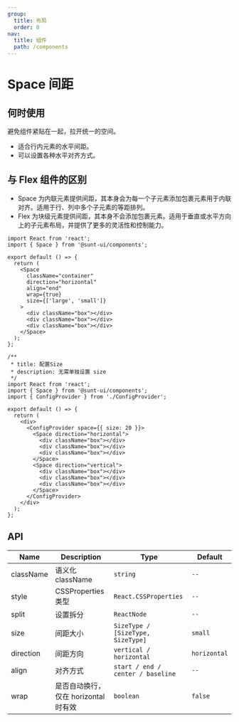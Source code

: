 ```yaml
---
group:
  title: 布局
  order: 0
nav:
  title: 组件
  path: /components
---
```


# Space 间距

## 何时使用

避免组件紧贴在一起，拉开统一的空间。

- 适合行内元素的水平间距。
- 可以设置各种水平对齐方式。

## 与 Flex 组件的区别

- Space 为内联元素提供间距，其本身会为每一个子元素添加包裹元素用于内联对齐。适用于行、列中多个子元素的等距排列。
- Flex 为块级元素提供间距，其本身不会添加包裹元素。适用于垂直或水平方向上的子元素布局，并提供了更多的灵活性和控制能力。

```tsx
import React from 'react';
import { Space } from '@sunt-ui/components';

export default () => {
  return (
    <Space
      className="container"
      direction="horizontal"
      align="end"
      wrap={true}
      size={['large', 'small']}
    >
      <div className="box"></div>
      <div className="box"></div>
      <div className="box"></div>
    </Space>
  );
};
```

```tsx
/**
 * title: 配置Size
 * description: 无需单独设置 size
 */
import React from 'react';
import { Space } from '@sunt-ui/components';
import { ConfigProvider } from './ConfigProvider';

export default () => {
  return (
    <div>
      <ConfigProvider space={{ size: 20 }}>
        <Space direction="horizontal">
          <div className="box"></div>
          <div className="box"></div>
          <div className="box"></div>
        </Space>
        <Space direction="vertical">
          <div className="box"></div>
          <div className="box"></div>
          <div className="box"></div>
        </Space>
      </ConfigProvider>
    </div>
  );
};
```

## API

| Name      | Description                          | Type                              | Default      |
| --------- | ------------------------------------ | --------------------------------- | ------------ |
| className | 语义化 className                     | `string`                          | `--`         |
| style     | CSSProperties 类型                   | `React.CSSProperties`             | `--`         |
| split     | 设置拆分                             | `ReactNode`                       | `--`         |
| size      | 间距大小                             | `SizeType / [SizeType, SizeType]` | `small`      |
| direction | 间距方向                             | `vertical / horizontal`           | `horizontal` |
| align     | 对齐方式                             | `start / end / center / baseline` | `--`         |
| wrap      | 是否自动换行，仅在 horizontal 时有效 | `boolean`                         | `false`      |
